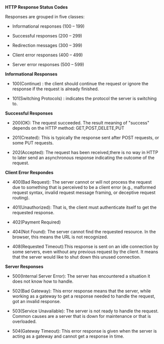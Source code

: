 **HTTP Response Status Codes**

Responses are grouped in five classes:

* Informational responses (100 – 199)

* Successful responses (200 – 299)

* Redirection messages (300 – 399)

* Client error responses (400 – 499)

* Server error responses (500 – 599)

**Informational Responses**

* 100(Continue) : the client should continue the request or ignore the response if the request is already finished.

* 101(Switching Protocols) : indicates the protocol the server is switching to.

**Successful Responses**

* 200(OK): The request succeeded. The result meaning of "success" depends on the HTTP method:
GET,POST,DELETE,PUT

* 201(Created): This is typically the response sent after POST requests, or some PUT requests.

* 202(Accepted): The request has been received,there is no way in HTTP to later send an asynchronous response indicating the outcome of the request.

**Client Error Respondes**

* 400(Bad Request): The server cannot or will not process the request due to something that is perceived to be a client error (e.g., malformed request syntax, invalid request message framing, or deceptive request routing).

* 401(Unauthorized): That is, the client must authenticate itself to get the requested response.

* 402(Payment Required)

* 404(Not Found): The server cannot find the requested resource. In the browser, this means the URL is not recognized. 

* 408(Requested Timeout):This response is sent on an idle connection by some servers, even without any previous request by the client. It means that the server would like to shut down this unused connection. 

**Server Responses**

* 500(Internal Server Error): The server has encountered a situation it does not know how to handle.

* 502(Bad Gateway): This error response means that the server, while working as a gateway to get a response needed to handle the request, got an invalid response.

* 503(Service Unavailable): The server is not ready to handle the request. Common causes are a server that is down for maintenance or that is overloaded. 

* 504(Gateway Timeout): This error response is given when the server is acting as a gateway and cannot get a response in time.
